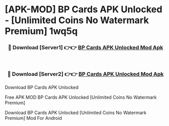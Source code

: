# [APK-MOD] BP Cards APK Unlocked - [Unlimited Coins No Watermark Premium] 1wq5q



<div align="center">
<h3>🔴 Download [Server1] 👉👉 <a href="https://momento.my/?title=BP_Cards_APK_Unlocked">BP Cards APK Unlocked Mod Apk</a></h3><br>

<h3>🔴 Download [Server2] 👉👉 <a href="https://momento.my/?title=BP_Cards_APK_Unlocked">BP Cards APK Unlocked Mod Apk</a></h3>
</div>



Download BP Cards APK Unlocked 

Free APK MOD BP Cards APK Unlocked [Unlimited Coins No Watermark Premium]

Download BP Cards APK Unlocked [Unlimited Coins No Watermark Premium] Mod For Android
